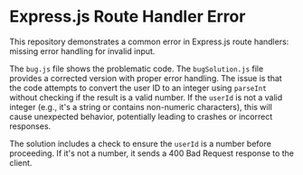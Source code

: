 # Express.js Route Handler Error

This repository demonstrates a common error in Express.js route handlers: missing error handling for invalid input.

The `bug.js` file shows the problematic code.  The `bugSolution.js` file provides a corrected version with proper error handling.  The issue is that the code attempts to convert the user ID to an integer using `parseInt` without checking if the result is a valid number.  If the `userId` is not a valid integer (e.g., it's a string or contains non-numeric characters), this will cause unexpected behavior, potentially leading to crashes or incorrect responses.

The solution includes a check to ensure the `userId` is a number before proceeding.  If it's not a number, it sends a 400 Bad Request response to the client.